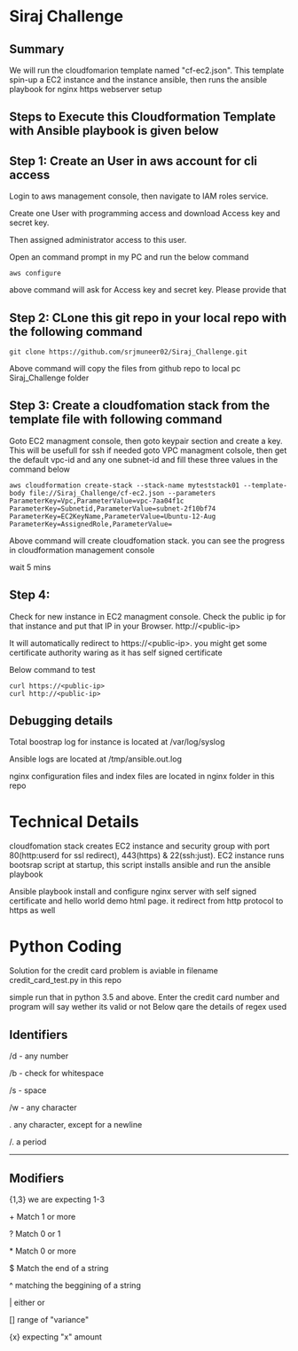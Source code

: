 # Siraj Challenge
## Summary
We will run the cloudfomarion template  named "cf-ec2.json". This template spin-up a EC2 instance and the instance ansible, then runs the ansible playbook for nginx https webserver setup

## Steps to Execute this Cloudformation Template with Ansible playbook is given below
## Step 1: Create an User in aws account for cli access
Login to aws management console, then navigate to IAM roles service.

Create one User with programming access and download Access key and secret key.

Then assigned administrator access to this user.

Open an command prompt in my PC and run the below command
```
aws configure
```
above command will ask for  Access key and secret key. Please provide that

## Step 2: CLone this git repo in your local repo with the following command 
```
git clone https://github.com/srjmuneer02/Siraj_Challenge.git
```
Above command will copy the files from github repo to local pc Siraj_Challenge folder

## Step 3: Create a cloudfomation stack from the template file with following command 

Goto EC2 managment console, then goto keypair section and create a key. This will be usefull for ssh if needed
goto VPC managment colsole, then get the default vpc-id and any one subnet-id  and fill these three values in the command below
```
aws cloudformation create-stack --stack-name myteststack01 --template-body file://Siraj_Challenge/cf-ec2.json --parameters ParameterKey=Vpc,ParameterValue=vpc-7aa04f1c ParameterKey=Subnetid,ParameterValue=subnet-2f10bf74  ParameterKey=EC2KeyName,ParameterValue=Ubuntu-12-Aug  ParameterKey=AssignedRole,ParameterValue=
```
Above command will create cloudfomation stack. you can see the progress in cloudformation management console

wait 5 mins

## Step 4: 

Check for new instance in EC2 managment console. Check the public ip for that instance and put that IP in your Browser.
http://\<public-ip\>
  
It will automatically redirect to https://\<public-ip\>. you might get some certificate authority waring as it has self signed certificate
  
Below command to test
```
curl https://<public-ip>
curl http://<public-ip>
```

## Debugging details

Total boostrap log for instance is located at /var/log/syslog

Ansible logs are located at /tmp/ansible.out.log

nginx configuration files and index files are located in nginx folder in this repo

# Technical Details

cloudfomation stack creates EC2 instance and security group with port 80(http:userd for ssl redirect), 443(https) & 22(ssh:just).
EC2 instance runs bootsrap script at startup, this script installs ansible and run the ansible playbook

Ansible playbook install and configure nginx server with self signed certificate and hello world demo html page. it redirect from http protocol to https as well

# Python Coding

Solution for the credit card problem is aviable in filename credit_card_test.py in this repo

simple run that in python 3.5 and above. Enter the credit card number and program will say wether its valid or not
Below qare the details of regex used

Identifiers
--------------------

/d - any number

/b - check for whitespace

/s - space

/w - any character

. any character,  except for a newline

/. a period

--------------------
Modifiers
--------------------

{1,3} we are expecting 1-3

 \+ Match 1 or more

 \? Match 0 or 1

 \* Match 0 or more

 \$ Match the end of a string

 ^ matching the beggining of a string

 | either or 

 [] range of "variance"

 {x} expecting "x" amount


